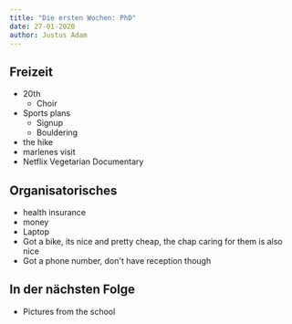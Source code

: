 ```yaml
---
title: "Die ersten Wochen: PhD"
date: 27-01-2020
author: Justus Adam
---
```


## Freizeit

- 20th
  - Choir
- Sports plans
  - Signup
  - Bouldering
- the hike
- marlenes visit
- Netflix Vegetarian Documentary
## Organisatorisches

- health insurance
- money
- Laptop
- Got a bike, its nice and pretty cheap, the chap caring for them is also nice
- Got a phone number, don't have reception though

## In der nächsten Folge

- Pictures from the school
